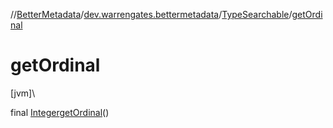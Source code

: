//[BetterMetadata](../../../index.md)/[dev.warrengates.bettermetadata](../index.md)/[TypeSearchable](index.md)/[getOrdinal](get-ordinal.md)

# getOrdinal

[jvm]\

final [Integer](https://docs.oracle.com/javase/8/docs/api/java/lang/Integer.html)[getOrdinal](get-ordinal.md)()
